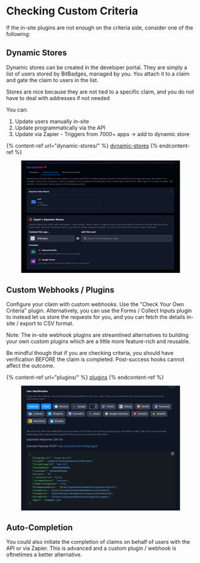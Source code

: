 # Checking Custom Criteria

If the in-site plugins are not enough on the  criteria side, consider one of the following:

## Dynamic Stores

Dynamic stores can be created in the developer portal. They are simply a list of users stored by BitBadges, managed by you. You attach it to a claim and gate the claim to users in the list.&#x20;

Stores are nice because they are not tied to a specific claim, and you do not have to deal with addresses if not needed

You can:

1. Update users manually in-site
2. Update programmatically via the API
3. Update via Zapier - Triggers from 7000+ apps -> add to dynamic store

{% content-ref url="dynamic-stores/" %}
[dynamic-stores](dynamic-stores/)
{% endcontent-ref %}

<figure><img src="../../.gitbook/assets/image (3).png" alt=""><figcaption></figcaption></figure>

## Custom Webhooks / Plugins

Configure your claim with custom webhooks. Use the "Check Your Own Criteria" plugin. Alternatively, you can use the Forms / Collect Inputs plugin to instead let us store the requests for you, and you can fetch the details in-site / export to CSV format.

Note: The in-site webhook plugins are streamlined alternatives to building your own custom plugins which are a little more feature-rich and reusable.

Be mindful though that if you are checking criteria, you should have verification BEFORE the claim is completed. Post-success hooks cannot affect the outcome. &#x20;

{% content-ref url="plugins/" %}
[plugins](plugins/)
{% endcontent-ref %}

<figure><img src="../../.gitbook/assets/image (2).png" alt=""><figcaption></figcaption></figure>

## Auto-Completion

You could also initiate the completion of claims on behalf of users with the API or via Zapier. This is advanced and a custom plugin / webhook is oftnetimes a better alternative.
